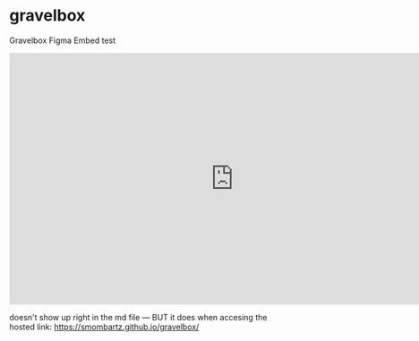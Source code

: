 # gravelbox
Gravelbox
Figma Embed test

<iframe style="border: none;" width="800" height="450" src="https://www.figma.com/embed?embed_host=share&url=https%3A%2F%2Fwww.figma.com%2Ffile%2FfTMYnZ5z0kT4lcSCDymkHT%2FUnlock-Website%3Fnode-id%3D0%253A860" allowfullscreen></iframe>

doesn't show up right in the md file — BUT it does when accesing the hosted link: https://smombartz.github.io/gravelbox/
